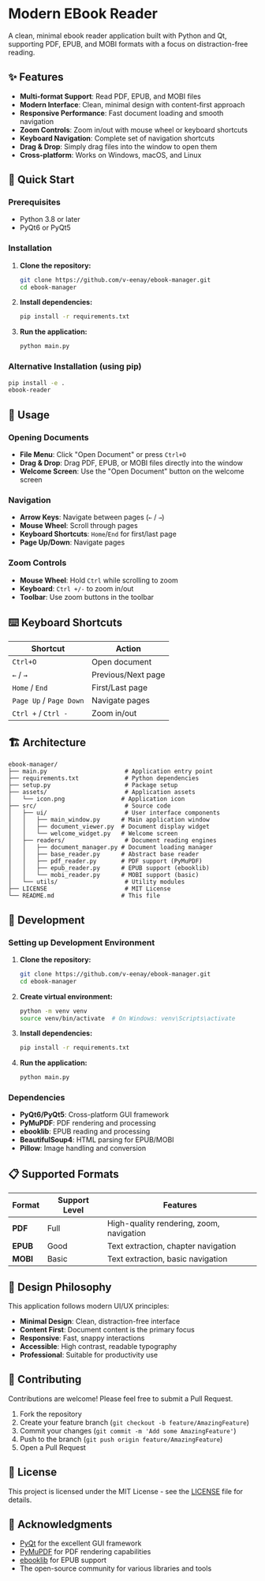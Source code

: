 # Modern EBook Reader

A clean, minimal ebook reader application built with Python and Qt, supporting PDF, EPUB, and MOBI formats with a focus on distraction-free reading.

## ✨ Features

- **Multi-format Support**: Read PDF, EPUB, and MOBI files
- **Modern Interface**: Clean, minimal design with content-first approach
- **Responsive Performance**: Fast document loading and smooth navigation
- **Zoom Controls**: Zoom in/out with mouse wheel or keyboard shortcuts
- **Keyboard Navigation**: Complete set of navigation shortcuts
- **Drag & Drop**: Simply drag files into the window to open them
- **Cross-platform**: Works on Windows, macOS, and Linux

## 🚀 Quick Start

### Prerequisites

- Python 3.8 or later
- PyQt6 or PyQt5

### Installation

1. **Clone the repository:**
   ```bash
   git clone https://github.com/v-eenay/ebook-manager.git
   cd ebook-manager
   ```

2. **Install dependencies:**
   ```bash
   pip install -r requirements.txt
   ```

3. **Run the application:**
   ```bash
   python main.py
   ```

### Alternative Installation (using pip)

```bash
pip install -e .
ebook-reader
```

## 📖 Usage

### Opening Documents

- **File Menu**: Click "Open Document" or press `Ctrl+O`
- **Drag & Drop**: Drag PDF, EPUB, or MOBI files directly into the window
- **Welcome Screen**: Use the "Open Document" button on the welcome screen

### Navigation

- **Arrow Keys**: Navigate between pages (`←` / `→`)
- **Mouse Wheel**: Scroll through pages
- **Keyboard Shortcuts**: `Home`/`End` for first/last page
- **Page Up/Down**: Navigate pages

### Zoom Controls

- **Mouse Wheel**: Hold `Ctrl` while scrolling to zoom
- **Keyboard**: `Ctrl +/-` to zoom in/out
- **Toolbar**: Use zoom buttons in the toolbar

## ⌨️ Keyboard Shortcuts

| Shortcut | Action |
|----------|--------|
| `Ctrl+O` | Open document |
| `←` / `→` | Previous/Next page |
| `Home` / `End` | First/Last page |
| `Page Up` / `Page Down` | Navigate pages |
| `Ctrl +` / `Ctrl -` | Zoom in/out |

## 🏗️ Architecture

```
ebook-manager/
├── main.py                      # Application entry point
├── requirements.txt             # Python dependencies
├── setup.py                     # Package setup
├── assets/                      # Application assets
│   └── icon.png                # Application icon
├── src/                         # Source code
│   ├── ui/                      # User interface components
│   │   ├── main_window.py      # Main application window
│   │   ├── document_viewer.py  # Document display widget
│   │   └── welcome_widget.py   # Welcome screen
│   ├── readers/                 # Document reading engines
│   │   ├── document_manager.py # Document loading manager
│   │   ├── base_reader.py      # Abstract base reader
│   │   ├── pdf_reader.py       # PDF support (PyMuPDF)
│   │   ├── epub_reader.py      # EPUB support (ebooklib)
│   │   └── mobi_reader.py      # MOBI support (basic)
│   └── utils/                   # Utility modules
├── LICENSE                      # MIT License
└── README.md                   # This file
```

## 🔧 Development

### Setting up Development Environment

1. **Clone the repository:**
   ```bash
   git clone https://github.com/v-eenay/ebook-manager.git
   cd ebook-manager
   ```

2. **Create virtual environment:**
   ```bash
   python -m venv venv
   source venv/bin/activate  # On Windows: venv\Scripts\activate
   ```

3. **Install dependencies:**
   ```bash
   pip install -r requirements.txt
   ```

4. **Run the application:**
   ```bash
   python main.py
   ```

### Dependencies

- **PyQt6/PyQt5**: Cross-platform GUI framework
- **PyMuPDF**: PDF rendering and processing
- **ebooklib**: EPUB reading and processing
- **BeautifulSoup4**: HTML parsing for EPUB/MOBI
- **Pillow**: Image handling and conversion

## 📋 Supported Formats

| Format | Support Level | Features |
|--------|---------------|----------|
| **PDF** | Full | High-quality rendering, zoom, navigation |
| **EPUB** | Good | Text extraction, chapter navigation |
| **MOBI** | Basic | Text extraction, basic navigation |

## 🎯 Design Philosophy

This application follows modern UI/UX principles:

- **Minimal Design**: Clean, distraction-free interface
- **Content First**: Document content is the primary focus
- **Responsive**: Fast, snappy interactions
- **Accessible**: High contrast, readable typography
- **Professional**: Suitable for productivity use

## 🤝 Contributing

Contributions are welcome! Please feel free to submit a Pull Request.

1. Fork the repository
2. Create your feature branch (`git checkout -b feature/AmazingFeature`)
3. Commit your changes (`git commit -m 'Add some AmazingFeature'`)
4. Push to the branch (`git push origin feature/AmazingFeature`)
5. Open a Pull Request

## 📄 License

This project is licensed under the MIT License - see the [LICENSE](LICENSE) file for details.

## 🙏 Acknowledgments

- [PyQt](https://www.riverbankcomputing.com/software/pyqt/) for the excellent GUI framework
- [PyMuPDF](https://pymupdf.readthedocs.io/) for PDF rendering capabilities
- [ebooklib](https://github.com/aerkalov/ebooklib) for EPUB support
- The open-source community for various libraries and tools
